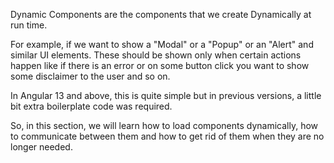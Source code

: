 Dynamic Components are the components that we create Dynamically at run time.

For example, if we want to show a "Modal" or a "Popup" or an "Alert" and similar UI elements. These should be shown only when certain actions happen like if there is an error or on some button click you want to show some disclaimer to the user and so on.

In Angular 13 and above, this is quite simple but in previous versions, a little bit extra boilerplate code was required.

So, in this section, we will learn how to load components dynamically, how to communicate between them and how to get rid of them when they are no longer needed.
